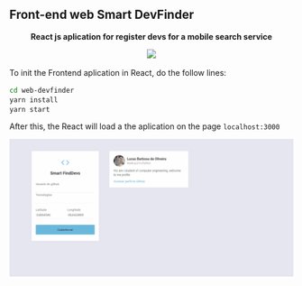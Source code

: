 ## Front-end web Smart DevFinder
<p align="center">
<strong>React js aplication for register devs for a mobile search service</strong>
</p>
<p align="center">
  
  <a aria-label="React Version" href="https://github.com/facebook/react/blob/master/CHANGELOG.md#16120-november-14-2019">
    <img src="https://img.shields.io/badge/react-16.13.0-informational?logo=react"></img>
  </a>

</p>

To init the Frontend aplication in React, do the follow lines:
```bash
cd web-devfinder
yarn install
yarn start
```
After this, the React will load a the aplication on the page `localhost:3000`
  

![demo](demo/demo.gif)

